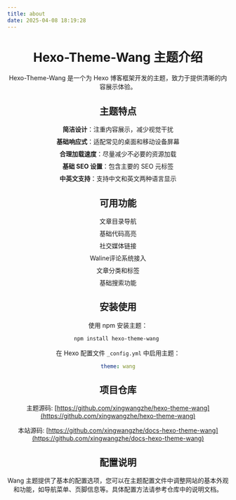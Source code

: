 ```yaml
---
title: about
date: 2025-04-08 18:19:28
---
```

<style>
.no-list-style {
  text-align: center;
}
.no-list-style ul {
  list-style: none;
  padding-left: 0;
}
.no-list-style li {
  margin-bottom: 8px;
}
</style>

<div class="no-list-style">

# Hexo-Theme-Wang 主题介绍

Hexo-Theme-Wang 是一个为 Hexo 博客框架开发的主题，致力于提供清晰的内容展示体验。

## 主题特点

- **简洁设计**：注重内容展示，减少视觉干扰
- **基础响应式**：适配常见的桌面和移动设备屏幕
- **合理加载速度**：尽量减少不必要的资源加载
- **基础 SEO 设置**：包含主要的 SEO 元标签
- **中英文支持**：支持中文和英文两种语言显示

## 可用功能

- 文章目录导航
- 基础代码高亮
- 社交媒体链接
- Waline评论系统接入
- 文章分类和标签
- 基础搜索功能

## 安装使用

使用 npm 安装主题：

```bash
npm install hexo-theme-wang 
```

在 Hexo 配置文件 `_config.yml` 中启用主题：

```yml
theme: wang
```

## 项目仓库

主题源码: [https://github.com/xingwangzhe/hexo-theme-wang](https://github.com/xingwangzhe/hexo-theme-wang)

本站源码: [https://github.com/xingwangzhe/docs-hexo-theme-wang](https://github.com/xingwangzhe/docs-hexo-theme-wang)

## 配置说明

Wang 主题提供了基本的配置选项，您可以在主题配置文件中调整网站的基本外观和功能，如导航菜单、页脚信息等。具体配置方法请参考仓库中的说明文档。
</div>